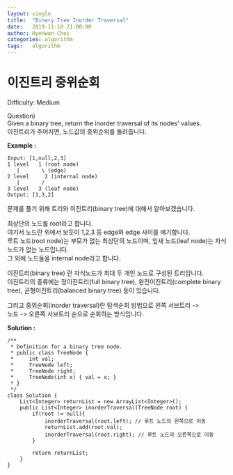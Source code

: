 ```yaml
---
layout: single
title:  "Binary Tree Inorder Traversal"
date:   2019-11-10 21:00:00
author: HyeHwan Choi
categories: algorithm
tags:   algorithm
---
```


# 이진트리 중위순회

Difficulty: Medium  

Question)  
Given a binary tree, return the inorder traversal of its nodes' values.  
이진트리가 주어지면, 노드값의 중위순위를 돌려줍니다.

**Example :**
```
Input: [1,null,2,3]
1 level   1 (root node)
   |       \ (edge)
2 level     2 (internal node)
   |       /
3 level   3 (leaf node)
Output: [1,3,2]
```
      

문제를 풀기 위해 트리와 이진트리(binary tree)에 대해서 알아보겠습니다.    

최상단의 노드를 root라고 합니다.  
여기서 노드란 위에서 보듯이 1,2,3 등 edge와 edge 사이를 얘기합니다.  
루트 노드(root node)는 부모가 없는 최상단의 노드이며, 잎새 노드(leaf node)는 
자식 노드가 없는 노드입니다.  
그 외에 노드들을 internal node라고 합니다.    

이진트리(binary tree) 란 자식노드가 최대 두 개인 노드로 구성된 트리입니다.  
이진트리의 종류에는 정이진트리(full binary tree), 완전이진트리(complete binary tree), 
균형이진트리(balanced binary tree) 등이 있습니다.    

그리고 중위순회(inorder traversal)란 탐색순회 방법으로 왼쪽 서브트리 ->  
노드 -> 오른쪽 서브트리 순으로 순회하는 방식입니다.

**Solution :**
```
/**
 * Definition for a binary tree node.
 * public class TreeNode {
 *     int val;
 *     TreeNode left;
 *     TreeNode right;
 *     TreeNode(int x) { val = x; }
 * }
 */
class Solution {
    List<Integer> returnList = new ArrayList<Integer>();
    public List<Integer> inorderTraversal(TreeNode root) {
        if(root != null){
            inorderTraversal(root.left); // 루트 노드의 왼쪽으로 이동
            returnList.add(root.val);
            inorderTraversal(root.right); // 루트 노드의 오른쪽으로 이동
        }
        
        return returnList;
    }
}
```